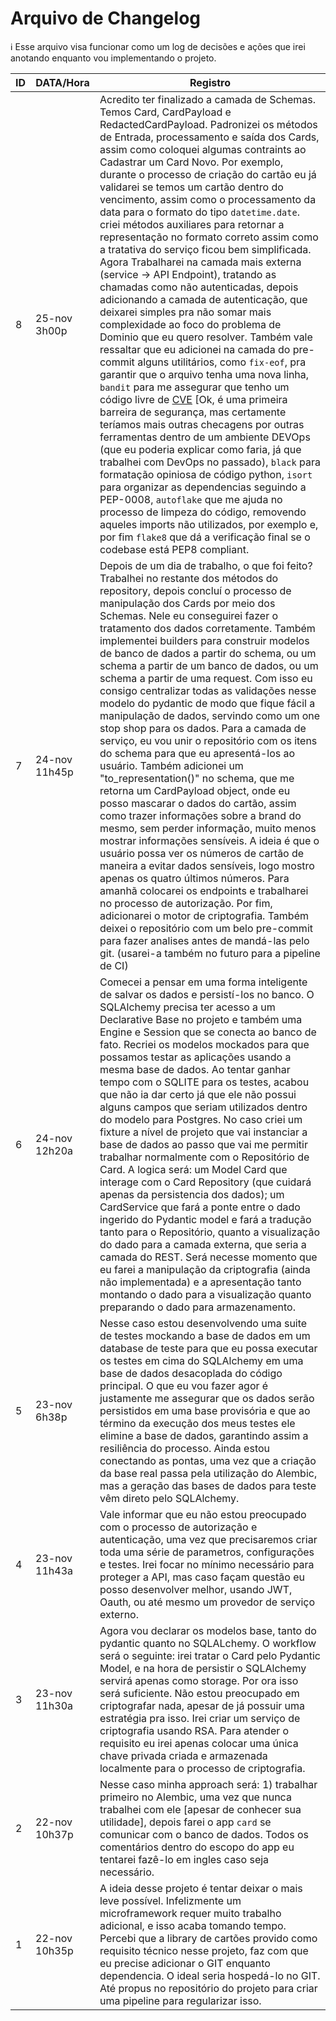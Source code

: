 # Arquivo de Changelog
ℹ️ Esse arquivo visa funcionar como um log de decisões e ações que irei anotando enquanto vou implementando o projeto.

| ID | DATA/Hora     | Registro                                                                                                                                                                                                                                                                                                                                                                                                                                                                                                                                                                                                                                                                                                                                                                                                                                                                                                                                                                                                                                                                                                                                                                                                                                                                                                                                                                                                                                                                                                                                                                                                                                                                 |
|----|---------------|--------------------------------------------------------------------------------------------------------------------------------------------------------------------------------------------------------------------------------------------------------------------------------------------------------------------------------------------------------------------------------------------------------------------------------------------------------------------------------------------------------------------------------------------------------------------------------------------------------------------------------------------------------------------------------------------------------------------------------------------------------------------------------------------------------------------------------------------------------------------------------------------------------------------------------------------------------------------------------------------------------------------------------------------------------------------------------------------------------------------------------------------------------------------------------------------------------------------------------------------------------------------------------------------------------------------------------------------------------------------------------------------------------------------------------------------------------------------------------------------------------------------------------------------------------------------------------------------------------------------------------------------------------------------------|
| 8  | 25-nov 3h00p  | Acredito ter finalizado a camada de Schemas. Temos Card, CardPayload e RedactedCardPayload. Padronizei os métodos de Entrada, processamento e saída dos Cards, assim como coloquei algumas contraints ao Cadastrar um Card Novo. Por exemplo, durante o processo de criação do cartão eu já validarei se temos um cartão dentro do vencimento, assim como o processamento da data para o formato do tipo `datetime.date`. criei métodos auxiliares para retornar a representação no formato correto assim como a tratativa do serviço ficou bem simplificada. Agora Trabalharei na camada mais externa (service -> API Endpoint), tratando as chamadas como não autenticadas, depois adicionando a camada de autenticação, que deixarei simples pra não somar mais complexidade ao foco do problema de Dominio que eu quero resolver. Também vale ressaltar que eu adicionei na camada do pre-commit alguns utilitários, como `fix-eof`, pra garantir que o arquivo tenha uma nova linha, `bandit` para me assegurar que tenho um código livre de [CVE](https://en.wikipedia.org/wiki/Common_Vulnerabilities_and_Exposures) [Ok, é uma primeira barreira de segurança, mas certamente teríamos mais outras checagens por outras ferramentas dentro de um ambiente DEVOps (que eu poderia explicar como faria, já que trabalhei com DevOps no passado), `black` para formatação opiniosa de código python, `isort` para organizar as dependencias seguindo a PEP-0008, `autoflake` que me ajuda no processo de limpeza do código, removendo aqueles imports não utilizados, por exemplo e, por fim `flake8` que dá a verificação final se o codebase está PEP8 compliant. |
| 7  | 24-nov 11h45p | Depois de um dia de trabalho, o que foi feito? Trabalhei no restante dos métodos do repository, depois concluí o processo de manipulação dos Cards por meio dos Schemas. Nele eu conseguirei fazer o tratamento dos dados corretamente. Também implementei builders para construir modelos de banco de dados a partir do schema, ou um schema a partir de um banco de dados, ou um schema a partir de uma request. Com isso eu consigo centralizar todas as validações nesse modelo do pydantic de modo que fique fácil a manipulação de dados, servindo como um one stop shop para os dados. Para a camada de serviço, eu vou unir o repositório com os itens do schema para que eu apresentá-los ao usuário. Também adicionei um "to_representation()" no schema, que me retorna um CardPayload object, onde eu posso mascarar o dados do cartão, assim como trazer informações sobre a brand do mesmo, sem perder informação, muito menos mostrar informações sensíveis. A ideia é que o usuário possa ver os números de cartão de maneira a evitar dados sensíveis, logo mostro apenas os quatro últimos números. Para amanhã colocarei os endpoints e trabalharei no processo de autorização. Por fim, adicionarei o motor de criptografia. Também deixei o repositório com um belo pre-commit para fazer analises antes de mandá-las pelo git. (usarei-a também no futuro para a pipeline de CI)                                                                                                                                                                                                                                                                   |
| 6  | 24-nov 12h20a | Comecei a pensar em uma forma inteligente de salvar os dados e persistí-los no banco. O SQLAlchemy precisa ter acesso a um Declarative Base no projeto e também uma Engine e Session que se conecta ao banco de fato. Recriei os modelos mockados para que possamos testar as aplicações usando a mesma base de dados. Ao tentar ganhar tempo com o SQLITE para os testes, acabou que não ia dar certo já que ele não possui alguns campos que seriam utilizados dentro do modelo para Postgres. No caso criei um fixture a nível de projeto que vai instanciar a base de dados ao passo que vai me permitir trabalhar normalmente com o Repositório de Card. A logica será: um Model Card que interage com o Card Repository (que cuidará apenas da persistencia dos dados); um CardService que fará a ponte entre o dado ingerido do Pydantic model e fará a tradução tanto para o Repositório, quanto a visualização do dado para a camada externa, que seria a camada do REST. Será necesse momento que eu farei a manipulação da criptografia (ainda não implementada) e a apresentação tanto montando o dado para a visualização quanto preparando o dado para armazenamento.                                                                                                                                                                                                                                                                                                                                                                                                                                                                                      |
| 5  | 23-nov 6h38p  | Nesse caso estou desenvolvendo uma suite de testes mockando a base de dados em um database de teste para que eu possa executar os testes em cima do SQLAlchemy em uma base de dados desacoplada do código principal. O que eu vou fazer agor é justamente me  assegurar que os dados serão persistidos em uma base provisória e que ao término da execução dos meus testes ele elimine a base de dados, garantindo assim a resiliência do processo. Ainda estou conectando as pontas, uma vez que a criação da base real passa pela utilização do Alembic, mas a geração das bases de dados para teste vêm direto pelo SQLAlchemy.                                                                                                                                                                                                                                                                                                                                                                                                                                                                                                                                                                                                                                                                                                                                                                                                                                                                                                                                                                                                                                       |
| 4  | 23-nov 11h43a | Vale informar que eu não estou preocupado com o processo de autorização e autenticação, uma vez que precisaremos criar toda uma série de parametros, configurações e testes. Irei focar no mínimo necessário para proteger a API, mas caso façam questão eu posso desenvolver melhor, usando JWT, Oauth, ou até mesmo um provedor de serviço externo.                                                                                                                                                                                                                                                                                                                                                                                                                                                                                                                                                                                                                                                                                                                                                                                                                                                                                                                                                                                                                                                                                                                                                                                                                                                                                                                    |
| 3  | 23-nov 11h30a | Agora vou declarar os modelos base, tanto do pydantic quanto no SQLALchemy. O workflow será o seguinte: irei tratar o Card pelo Pydantic Model, e na hora de persistir o SQLAlchemy servirá apenas como storage. Por ora isso será suficiente. Não estou preocupado em criptografar nada, apesar de já possuir uma estratégia pra isso. Irei criar um serviço de criptografia usando RSA. Para atender o requisito eu irei apenas colocar uma única chave privada criada e armazenada localmente para o processo de criptografia.                                                                                                                                                                                                                                                                                                                                                                                                                                                                                                                                                                                                                                                                                                                                                                                                                                                                                                                                                                                                                                                                                                                                        |
| 2  | 22-nov 10h37p | Nesse caso minha approach será: 1) trabalhar primeiro no Alembic, uma vez que nunca trabalhei com ele [apesar de conhecer sua utilidade], depois farei o app `card` se comunicar com o banco de dados. Todos os comentários dentro do escopo do app eu tentarei fazê-lo em ingles caso seja necessário.                                                                                                                                                                                                                                                                                                                                                                                                                                                                                                                                                                                                                                                                                                                                                                                                                                                                                                                                                                                                                                                                                                                                                                                                                                                                                                                                                                  
| 1  | 22-nov 10h35p | A ideia desse projeto é tentar deixar o mais leve possível. Infelizmente um microframework requer muito trabalho adicional, e isso acaba tomando tempo. Percebi que a library de cartões provido como requisito técnico nesse projeto, faz com que eu precise adicionar o GIT enquanto dependencia. O ideal seria hospedá-lo no GIT. Até propus no repositório do projeto para criar uma pipeline para regularizar isso.                                                                                                                                                                                                                                                                                                                                                                                                                                                                                                                                                                                                                                                                                                                                                                                                                                                                                                                                                                                                                                                                                                                                                                                                                                                 

